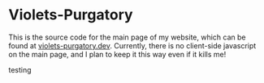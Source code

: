 # Violets-Purgatory

This is the source code for the main page of my website, which can be found at <a href="https://violets-purgatory.dev">violets-purgatory.dev</a>.
Currently, there is no client-side javascript on the main page, and I plan to keep it this way even if it kills me!

testing